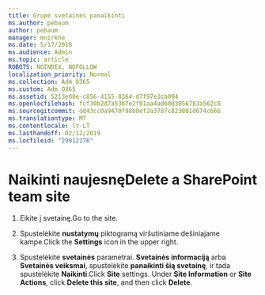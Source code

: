 ```yaml
---
title: Grupė svetainės panaikinti
ms.author: pebaum
author: pebaum
manager: mnirkhe
ms.date: 5/17/2018
ms.audience: Admin
ms.topic: article
ROBOTS: NOINDEX, NOFOLLOW
localization_priority: Normal
ms.collection: Adm_O365
ms.custom: Adm_O365
ms.assetid: 5213e00e-c856-4155-8364-d7f97e3cb094
ms.openlocfilehash: fcf30b2d7a53b7e2f01aa4ad60d3056783a562c8
ms.sourcegitcommit: dd43cc0a9470f98b8ef2a3787c823801d674c666
ms.translationtype: MT
ms.contentlocale: lt-LT
ms.lasthandoff: 02/12/2019
ms.locfileid: "29912176"
---
```

# <a name="delete-a-sharepoint-team-site"></a><span data-ttu-id="addf6-102">Naikinti naujesnę</span><span class="sxs-lookup"><span data-stu-id="addf6-102">Delete a SharePoint team site</span></span>

1. <span data-ttu-id="addf6-103">Eikite į svetainę.</span><span class="sxs-lookup"><span data-stu-id="addf6-103">Go to the site.</span></span>
    
2. <span data-ttu-id="addf6-104">Spustelėkite **nustatymų** piktogramą viršutiniame dešiniajame kampe.</span><span class="sxs-lookup"><span data-stu-id="addf6-104">Click the **Settings** icon in the upper right.</span></span> 
    
3. <span data-ttu-id="addf6-p101">Spustelėkite **svetainės** parametrai. **Svetainės informaciją** arba **Svetainės veiksmai**, spustelėkite **panaikinti šią svetainę**, ir tada spustelėkite **Naikinti**.</span><span class="sxs-lookup"><span data-stu-id="addf6-p101">Click **Site** settings. Under **Site Information** or **Site Actions**, click **Delete this site**, and then click **Delete**.</span></span>
    

